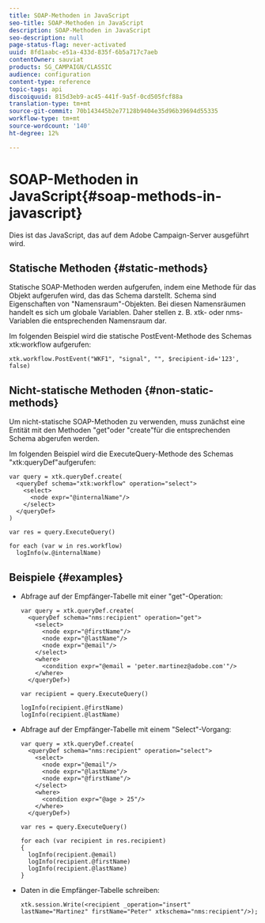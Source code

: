 ```yaml
---
title: SOAP-Methoden in JavaScript
seo-title: SOAP-Methoden in JavaScript
description: SOAP-Methoden in JavaScript
seo-description: null
page-status-flag: never-activated
uuid: 8fd1aabc-e51a-433d-835f-6b5a717c7aeb
contentOwner: sauviat
products: SG_CAMPAIGN/CLASSIC
audience: configuration
content-type: reference
topic-tags: api
discoiquuid: 815d3eb9-ac45-441f-9a5f-0cd505fcf88a
translation-type: tm+mt
source-git-commit: 70b143445b2e77128b9404e35d96b39694d55335
workflow-type: tm+mt
source-wordcount: '140'
ht-degree: 12%

---
```



# SOAP-Methoden in JavaScript{#soap-methods-in-javascript}

Dies ist das JavaScript, das auf dem Adobe Campaign-Server ausgeführt wird.

## Statische Methoden {#static-methods}

Statische SOAP-Methoden werden aufgerufen, indem eine Methode für das Objekt aufgerufen wird, das das Schema darstellt. Schema sind Eigenschaften von &quot;Namensraum&quot;-Objekten. Bei diesen Namensräumen handelt es sich um globale Variablen. Daher stellen z. B. xtk- oder nms-Variablen die entsprechenden Namensraum dar.

Im folgenden Beispiel wird die statische PostEvent-Methode des Schemas xtk:workflow aufgerufen:

```
xtk.workflow.PostEvent("WKF1", "signal", "", $recipient-id='123', false) 
```

## Nicht-statische Methoden {#non-static-methods}

Um nicht-statische SOAP-Methoden zu verwenden, muss zunächst eine Entität mit den Methoden &quot;get&quot;oder &quot;create&quot;für die entsprechenden Schema abgerufen werden.

Im folgenden Beispiel wird die ExecuteQuery-Methode des Schemas &quot;xtk:queryDef&quot;aufgerufen:

```
var query = xtk.queryDef.create(
  <queryDef schema="xtk:workflow" operation="select">
    <select>
      <node expr="@internalName"/>
    </select>
  </queryDef>
)

var res = query.ExecuteQuery()

for each (var w in res.workflow) 
  logInfo(w.@internalName)
```

## Beispiele {#examples}

* Abfrage auf der Empfänger-Tabelle mit einer &quot;get&quot;-Operation:

   ```
   var query = xtk.queryDef.create(  
     <queryDef schema="nms:recipient" operation="get">    
       <select>      
         <node expr="@firstName"/>      
         <node expr="@lastName"/>      
         <node expr="@email"/>    
       </select>    
       <where>      
         <condition expr="@email = 'peter.martinez@adobe.com'"/>    
       </where>  
     </queryDef>)
   
   var recipient = query.ExecuteQuery()
   
   logInfo(recipient.@firstName)
   logInfo(recipient.@lastName)
   ```

* Abfrage auf der Empfänger-Tabelle mit einem &quot;Select&quot;-Vorgang:

   ```
   var query = xtk.queryDef.create(  
     <queryDef schema="nms:recipient" operation="select">    
       <select>      
         <node expr="@email"/>      
         <node expr="@lastName"/>      
         <node expr="@firstName"/>    
       </select>    
       <where>      
         <condition expr="@age > 25"/>    
       </where>    
     </queryDef>)
   
   var res = query.ExecuteQuery()
   
   for each (var recipient in res.recipient) 
   {  
     logInfo(recipient.@email)  
     logInfo(recipient.@firstName)  
     logInfo(recipient.@lastName)
   }
   ```

* Daten in die Empfänger-Tabelle schreiben:

   ```
   xtk.session.Write(<recipient _operation="insert" lastName="Martinez" firstName="Peter" xtkschema="nms:recipient"/>);
   ```


